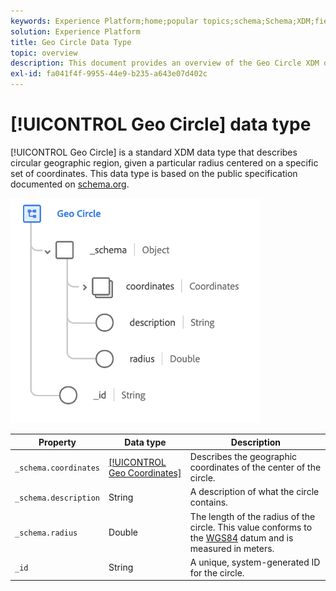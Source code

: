 ```yaml
---
keywords: Experience Platform;home;popular topics;schema;Schema;XDM;fields;schemas;Schemas;geo;circle;datatype;data-type;data type;
solution: Experience Platform
title: Geo Circle Data Type
topic: overview
description: This document provides an overview of the Geo Circle XDM data type.
exl-id: fa041f4f-9955-44e9-b235-a643e07d402c
---
```

# [!UICONTROL Geo Circle] data type

[!UICONTROL Geo Circle] is a standard XDM data type that describes circular geographic region, given a particular radius centered on a specific set of coordinates. This data type is based on the public specification documented on [schema.org](http://schema.org/GeoCircle).

<img src='../images/data-types/geo-circle.png' width=400 /><br />

| Property | Data type | Description |
| --- | --- | --- |
| `_schema.coordinates` | [[!UICONTROL Geo Coordinates]](./geo-coordinates.md) | Describes the geographic coordinates of the center of the circle. |
| `_schema.description` | String | A description of what the circle contains. |
| `_schema.radius` | Double | The length of the radius of the circle. This value conforms to the [WGS84](http://gisgeography.com/wgs84-world-geodetic-system/) datum and is measured in meters. |
| `_id` | String | A unique, system-generated ID for the circle. |

